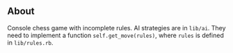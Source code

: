 ## About

Console chess game with incomplete rules.  AI strategies are in `lib/ai`.  They need to implement a
function `self.get_move(rules)`, where `rules` is defined in `lib/rules.rb`.
